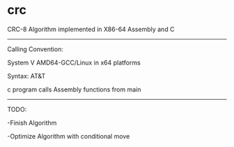 # crc

CRC-8 Algorithm implemented in X86-64 Assembly and C


***************************************************************************


Calling Convention:


System V AMD64-GCC/Linux in x64 platforms


Syntax:
AT&T

c program calls 
Assembly functions from main


****************************************************************************


TODO:


-Finish Algorithm

-Optimize Algorithm with conditional move
